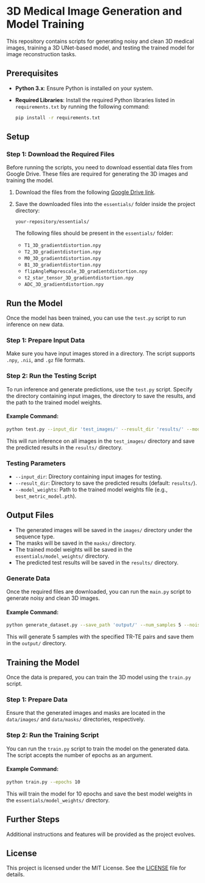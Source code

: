 
# 3D Medical Image Generation and Model Training

This repository contains scripts for generating noisy and clean 3D medical images, training a 3D UNet-based model, and testing the trained model for image reconstruction tasks.

## Prerequisites

- **Python 3.x**: Ensure Python is installed on your system.
- **Required Libraries**: Install the required Python libraries listed in `requirements.txt` by running the following command:

  ```bash
  pip install -r requirements.txt
  ```

## Setup

### Step 1: Download the Required Files

Before running the scripts, you need to download essential data files from Google Drive. These files are required for generating the 3D images and training the model.

1. Download the files from the following [Google Drive link](https://drive.google.com/file/d/1NKwA4Caf_0d4MNOrhIyks-1C8rlYbZtv/view?usp=sharing).
2. Save the downloaded files into the `essentials/` folder inside the project directory:

   ```
   your-repository/essentials/
   ```

   The following files should be present in the `essentials/` folder:
   - `T1_3D_gradientdistortion.npy`
   - `T2_3D_gradientdistortion.npy`
   - `M0_3D_gradientdistortion.npy`
   - `B1_3D_gradientdistortion.npy`
   - `flipAngleMaprescale_3D_gradientdistortion.npy`
   - `t2_star_tensor_3D_gradientdistortion.npy`
   - `ADC_3D_gradientdistortion.npy`
## Run the Model

Once the model has been trained, you can use the `test.py` script to run inference on new data.

### Step 1: Prepare Input Data

Make sure you have input images stored in a directory. The script supports `.npy`, `.nii`, and `.gz` file formats.

### Step 2: Run the Testing Script

To run inference and generate predictions, use the `test.py` script. Specify the directory containing input images, the directory to save the results, and the path to the trained model weights.

#### Example Command:

```bash
python test.py --input_dir 'test_images/' --result_dir 'results/' --model_weights 'essentials/model_weights/best_metric_model.pth'
```

This will run inference on all images in the `test_images/` directory and save the predicted results in the `results/` directory.

### Testing Parameters

- `--input_dir`: Directory containing input images for testing.
- `--result_dir`: Directory to save the predicted results (default: `results/`).
- `--model_weights`: Path to the trained model weights file (e.g., `best_metric_model.pth`).

## Output Files

- The generated images will be saved in the `images/` directory under the sequence type.
- The masks will be saved in the `masks/` directory.
- The trained model weights will be saved in the `essentials/model_weights/` directory.
- The predicted test results will be saved in the `results/` directory.

###  Generate Data

Once the required files are downloaded, you can run the `main.py` script to generate noisy and clean 3D images.

#### Example Command:

```bash
python generate_dataset.py --save_path 'output/' --num_samples 5 --noise_factor 1 --res 1.95 2.34 2.14 --fov 250 300 275 --seq 'SE' --tr_range 100 800 --te_range 10 50 --image_size 64
```

This will generate 5 samples with the specified TR-TE pairs and save them in the `output/` directory.

## Training the Model

Once the data is prepared, you can train the 3D model using the `train.py` script.

### Step 1: Prepare Data

Ensure that the generated images and masks are located in the `data/images/` and `data/masks/` directories, respectively.

### Step 2: Run the Training Script

You can run the `train.py` script to train the model on the generated data. The script accepts the number of epochs as an argument.

#### Example Command:

```bash
python train.py --epochs 10
```

This will train the model for 10 epochs and save the best model weights in the `essentials/model_weights/` directory.


## Further Steps

Additional instructions and features will be provided as the project evolves.

## License

This project is licensed under the MIT License. See the [LICENSE](LICENSE) file for details.

